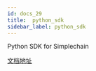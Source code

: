 ```yaml
---
id: docs_29
title:  python_sdk
sidebar_label: python_sdk
---
```

Python SDK for Simplechain

[文档地址](http://simplechain-python.rtfd.io)